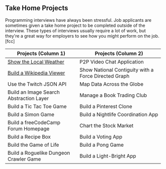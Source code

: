 ## Take Home Projects
Programming interviews have always been stressful. Job applicants are sometimes given a take home project
to be completed outside of the interview. These types of interviews usually require a lot of work,
but they're a great way for employers to see how you might perform on the job. [fcc]

| Projects (Column 1)                                                                                                          | Projects (Column 2)                                  |
| ---------------------------------------------------------------------------------------------------------------------------- | ---------------------------------------------------- |
| [Show the Local Weather](https://wesleydmscn.github.io/fcc-coding-interview-prep/take-home-projects/show-the-local-weather/) | P2P Video Chat Application                           |
| [Build a Wikipedia Viewer](https://wesleydmscn.github.io/fcc-coding-interview-prep/take-home-projects/wikipedia-viewer/)     | Show National Contiguity with a Force Directed Graph |
| Use the Twitch JSON API                                                                                                      | Map Data Across the Globe                            |
| Build an Image Search Abstraction Layer                                                                                      | Manage a Book Trading Club                           |
| Build a Tic Tac Toe Game                                                                                                     | Build a Pinterest Clone                              |
| Build a Simon Game                                                                                                           | Build a Nightlife Coordination App                   |
| Build a freeCodeCamp Forum Homepage                                                                                          | Chart the Stock Market                               |
| Build a Recipe Box                                                                                                           | Build a Voting App                                   |
| Build the Game of Life                                                                                                       | Build a Pong Game                                    |
| Build a Roguelike Dungeon Crawler Game                                                                                       | Build a Light-Bright App                             |
